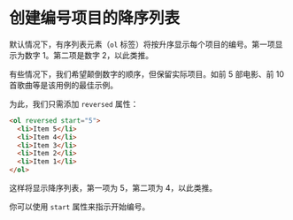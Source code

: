 # 创建编号项目的降序列表

默认情况下，有序列表元素（`ol` 标签）将按升序显示每个项目的编号。第一项显示为数字 1。第二项是数字 2，以此类推。

有些情况下，我们希望颠倒数字的顺序，但保留实际项目。如前 5 部电影、前 10 首歌曲等是该用例的最佳示例。

为此，我们只需添加 `reversed` 属性：

```html
<ol reversed start="5">
  <li>Item 5</li>
  <li>Item 4</li>
  <li>Item 3</li>
  <li>Item 2</li>
  <li>Item 1</li>
</ol>
```

这样将显示降序列表，第一项为 5，第二项为 4，以此类推。

你可以使用 `start` 属性来指示开始编号。
